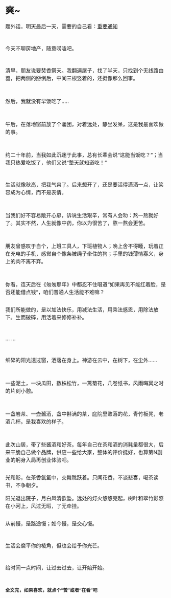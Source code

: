 # 爽~

<p style="visibility: visible;"><span style="font-size: 16px; visibility: visible;">题外话，明天最后一天，需要的自己看：<a target="_blank" href="http://mp.weixin.qq.com/s?__biz=MzI1MzI4MDk5NA==&amp;mid=2247491272&amp;idx=2&amp;sn=f7d7a3cde24ef6b21f20bb693f762afd&amp;chksm=e9d78945dea00053eb9e8d38962803b4d58939040c9a844753b6d8ef0af858fdff88b666426d&amp;scene=21#wechat_redirect" textvalue="重要通知" linktype="text" imgurl="" imgdata="null" data-itemshowtype="0" tab="innerlink" data-linktype="2" style="visibility: visible;" hasload="1">重要通知</a><br style="visibility: visible;"></span></p><p style="visibility: visible;"><br style="visibility: visible;"></p><p style="visibility: visible;"><span style="font-size: 16px; visibility: visible;">今天不聊房地产，随意唠嗑吧。</span></p><p style="visibility: visible;"><br style="visibility: visible;"></p><p style="visibility: visible;"><span style="font-size: 16px; visibility: visible;">清早，朋友说要焚香祭天。我翻遍屋子，找了半天，只找到个无线路由器，把两侧的掰倒后，中间三根竖着的，还挺像那么回事。</span></p><p style="visibility: visible;"><span style="font-size: 16px; visibility: visible;"><br style="visibility: visible;"></span></p><p style="visibility: visible;"><span style="font-size: 16px; visibility: visible;">然后，我就没有早饭吃了.....</span></p><p style="visibility: visible;"><span style="font-size: 16px; visibility: visible;"><br style="visibility: visible;"></span></p><p style="visibility: visible;"><span style="font-size: 16px; visibility: visible;">午后，在落地窗前放了个蒲团，对着远处，静坐发呆，这是我最喜欢做的事。</span></p><p style="visibility: visible;"><span style="font-size: 16px; visibility: visible;"><br style="visibility: visible;"></span></p><p style="visibility: visible;"><span style="font-size: 16px; visibility: visible;">约二十年前，当我如此沉迷于此事，总有长辈会说“这能当饭吃？”；当我只热爱吃饭了，他们又说“整天就知道吃！”</span></p><p style="visibility: visible;"><br style="visibility: visible;"></p><p style="visibility: visible;"><span style="font-size: 16px; visibility: visible;">生活就像秋高，把我气爽了。后来想开了，还是要活得潇洒一点，让笑容成为心情，而不是表情。</span></p><p style="visibility: visible;"><span style="font-size: 16px; visibility: visible;"><br style="visibility: visible;"></span></p><p style="visibility: visible;"><span style="font-size: 16px; visibility: visible;">当我们好不容易敞开心扉，诉说生活艰辛，常有人会劝：熬一熬就好了。其实不然，人生就像中药，你以为很苦了，熬一熬会更苦。</span></p><p style="visibility: visible;"><span style="font-size: 16px; visibility: visible;"><br style="visibility: visible;"></span></p><p style="visibility: visible;"><span style="font-size: 16px; visibility: visible;">朋友曾感叹于自个，上班工具人，下班植物人；晚上舍不得睡，玩着正在充电的手机，感觉自个像条被绳子牵住的狗；手里的钱薄情寡义，身上的肉不离不弃。</span></p><p style="visibility: visible;"><span style="font-size: 16px; visibility: visible;"><br style="visibility: visible;"></span></p><p style="visibility: visible;"><span style="font-size: 16px; visibility: visible;">你看，连天后在《匆匆那年》中都忍不住唱道“如果再见不能红着脸，是否还能借点钱”，咱们普通人生活能不难嘛？</span></p><p style="margin: 0px; padding: 0px; clear: both; min-height: 1em; visibility: visible;"><br style="visibility: visible;"></p><p style="margin: 0px; padding: 0px; clear: both; min-height: 1em; visibility: visible;"><span style="font-size: 16px; visibility: visible;">我们所能做的，是以加法快乐，用减法生活，用乘法感恩，用除法放下。</span><span style="font-size: 16px; visibility: visible;">生而破碎，用活着来修修补补。</span></p><p style="visibility: visible;"><br style="visibility: visible;"></p><p style="visibility: visible;"><span style="font-size: 16px; visibility: visible;">... ...</span></p><p style="visibility: visible;"><br style="visibility: visible;"></p><p style="visibility: visible;"><span style="font-size: 16px; visibility: visible;">细碎的阳光透过窗，洒落在身上。神游在云中，在树下，在尘外......</span></p><p style="visibility: visible;"><span style="font-size: 16px; visibility: visible;"><br style="visibility: visible;"></span></p><p style="visibility: visible;"><span style="font-size: 16px; visibility: visible;">一些泥土，一块瓜田，数株松竹，一篱菊花，几卷纸书，风雨晦冥之时的片刻小憩。</span></p><p style="visibility: visible;"><span style="font-size: 16px; visibility: visible;"><br style="visibility: visible;"></span></p><p style="visibility: visible;"><span style="font-size: 16px; visibility: visible;">一盏</span><span style="font-size: 16px; visibility: visible;">岩茶、一壶酱酒，</span><span style="font-size: 16px; visibility: visible;">盏中斟满的</span><span style="font-size: 16px; visibility: visible;">茶，庭院里败落的花，</span><span style="font-size: 16px; visibility: visible;">青竹板凳，老酒几杯</span><span style="font-size: 16px; visibility: visible;">。</span><span style="font-size: 16px; visibility: visible;">是我</span><span style="font-size: 16px; visibility: visible;">喜欢</span><span style="font-size: 16px; visibility: visible;">的</span><span style="font-size: 16px; visibility: visible;">样子。</span></p><p style="visibility: visible;"><span style="font-size: 16px; visibility: visible;"><br style="visibility: visible;"></span></p><p style="visibility: visible;"><span style="font-size: 16px; visibility: visible;">此次山居，带了些酱酒和好茶。每年自己在茶和酒的消耗量都很大，后来干脆自己做个品牌，供应一些给大家，整体的评价挺好，也算第N副业的躬身入局再创业体验吧。</span></p><p style="margin: 0px; padding: 0px; clear: both; min-height: 1em; visibility: visible;"><br style="visibility: visible;"></p><p style="margin: 0px;padding: 0px;clear: both;min-height: 1em;"><span style="margin: 0px;padding: 0px;font-size: 16px;">光和影，在茶香氤氲中，交舞跳跃着。</span><span style="font-size: 16px;">只闻花香，不谈悲喜，喝茶读书，不争朝夕。<span style="margin: 0px;padding: 0px;color: rgb(51, 51, 51);font-family: mp-quote, -apple-system-font, BlinkMacSystemFont, &quot;Helvetica Neue&quot;, &quot;PingFang SC&quot;, &quot;Hiragino Sans GB&quot;, &quot;Microsoft YaHei UI&quot;, &quot;Microsoft YaHei&quot;, Arial, sans-serif;font-style: normal;font-variant-ligatures: normal;font-variant-caps: normal;font-weight: 400;letter-spacing: normal;orphans: 2;text-align: justify;text-indent: 0px;text-transform: none;widows: 2;word-spacing: 0px;-webkit-text-stroke-width: 0px;text-decoration-thickness: initial;text-decoration-style: initial;text-decoration-color: initial;float: none;display: inline !important;"></span></span></p><p style="margin: 0px;padding: 0px;clear: both;min-height: 1em;"><br style="margin: 0px;padding: 0px;color: rgb(51, 51, 51);font-family: mp-quote, -apple-system-font, BlinkMacSystemFont, &quot;Helvetica Neue&quot;, &quot;PingFang SC&quot;, &quot;Hiragino Sans GB&quot;, &quot;Microsoft YaHei UI&quot;, &quot;Microsoft YaHei&quot;, Arial, sans-serif;font-size: 17px;font-style: normal;font-variant-ligatures: normal;font-variant-caps: normal;font-weight: 400;letter-spacing: normal;orphans: 2;text-align: justify;text-indent: 0px;text-transform: none;white-space: normal;widows: 2;word-spacing: 0px;-webkit-text-stroke-width: 0px;text-decoration-thickness: initial;text-decoration-style: initial;text-decoration-color: initial;"></p><p style="margin: 0px;padding: 0px;clear: both;min-height: 1em;"><span style="margin: 0px;padding: 0px;font-size: 16px;">阳光退出院子，月白风清欲坠。远处的灯火悠悠亮起，树叶和翠竹影照在小河上，<span style="color: rgb(51, 51, 51);font-family: mp-quote, -apple-system-font, BlinkMacSystemFont, &quot;Helvetica Neue&quot;, &quot;PingFang SC&quot;, &quot;Hiragino Sans GB&quot;, &quot;Microsoft YaHei UI&quot;, &quot;Microsoft YaHei&quot;, Arial, sans-serif;font-size: 16px;font-style: normal;font-variant-ligatures: normal;font-variant-caps: normal;font-weight: 400;letter-spacing: normal;orphans: 2;text-align: justify;text-indent: 0px;text-transform: none;widows: 2;word-spacing: 0px;-webkit-text-stroke-width: 0px;text-decoration-thickness: initial;text-decoration-style: initial;text-decoration-color: initial;display: inline !important;float: none;">风过无暇，</span><span style="color: rgb(51, 51, 51);font-family: mp-quote, -apple-system-font, BlinkMacSystemFont, &quot;Helvetica Neue&quot;, &quot;PingFang SC&quot;, &quot;Hiragino Sans GB&quot;, &quot;Microsoft YaHei UI&quot;, &quot;Microsoft YaHei&quot;, Arial, sans-serif;font-size: 16px;font-style: normal;font-variant-ligatures: normal;font-variant-caps: normal;font-weight: 400;letter-spacing: normal;orphans: 2;text-align: justify;text-indent: 0px;text-transform: none;widows: 2;word-spacing: 0px;-webkit-text-stroke-width: 0px;text-decoration-thickness: initial;text-decoration-style: initial;text-decoration-color: initial;display: inline !important;float: none;">了无牵挂。</span></span></p><p style="margin: 0px;padding: 0px;clear: both;min-height: 1em;"><br></p><p><span style="font-size: 16px;">从前慢，是路途慢；如今慢，是交心慢。</span></p><p><br></p><p><span style="font-size: 16px;">生活会磨平你的棱角，但也会给予你光芒。</span></p><p><br></p><p><span style="font-size: 16px;">给时间一点时间，让过去过去，让开始开始。</span></p><p><span style="font-size: 16px;"><br></span></p><p><span style="font-size: 16px;"><strong style="margin: 0px;padding: 0px;outline: 0px;max-width: 100%;box-sizing: border-box !important;overflow-wrap: break-word !important;color: rgb(34, 34, 34);font-family: system-ui, -apple-system, BlinkMacSystemFont, &quot;Helvetica Neue&quot;, &quot;PingFang SC&quot;, &quot;Hiragino Sans GB&quot;, &quot;Microsoft YaHei UI&quot;, &quot;Microsoft YaHei&quot;, Arial, sans-serif;font-size: 17px;font-style: normal;font-variant-ligatures: normal;font-variant-caps: normal;letter-spacing: 0.544px;orphans: 2;text-align: justify;text-indent: 0px;text-transform: none;white-space: normal;widows: 2;word-spacing: 0px;-webkit-text-stroke-width: 0px;text-decoration-thickness: initial;text-decoration-style: initial;text-decoration-color: initial;background-color: rgb(255, 255, 255);"><span style="margin: 0px;padding: 0px;outline: 0px;max-width: 100%;box-sizing: border-box !important;overflow-wrap: break-word !important;font-size: 14px;">全文完，如果喜欢，就点个“赞”或者“在看”吧</span></strong></span></p>